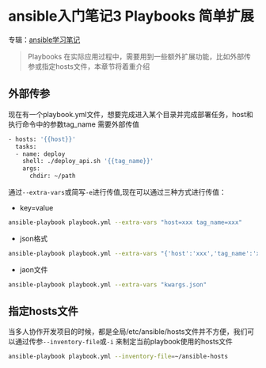 # ansible入门笔记3 Playbooks 简单扩展

专辑：[ansible学习笔记](/ansible/2017/08/14/album-study-notes)

> Playbooks 在实际应用过程中，需要用到一些额外扩展功能，比如外部传参或指定hosts文件，本章节将着重介绍

## 外部传参

现在有一个playbook.yml文件，想要完成进入某个目录并完成部署任务，host和执行命令中的参数tag_name 需要外部传值
```bash
- hosts: '{{host}}'
  tasks:
  - name: deploy
    shell: ./deploy_api.sh '{{tag_name}}'
    args:
      chdir: ~/path

```

通过```--extra-vars```或简写```-e```进行传值,现在可以通过三种方式进行传值：
- key=value
```bash
ansible-playbook playbook.yml --extra-vars "host=xxx tag_name=xxx"
```
- json格式
```bash
ansible-playbook playbook.yml --extra-vars "{'host':'xxx','tag_name':'xxx'}"
```
- jaon文件
```bash
ansible-playbook playbook.yml --extra-vars "kwargs.json"
```

## 指定hosts文件

当多人协作开发项目的时候，都是全局/etc/ansible/hosts文件并不方便，我们可以通过传参```--inventory-file```或```-i``` 来制定当前playbook使用的hosts文件
```bash
ansible-playbook playbook.yml --inventory-file=~/ansible-hosts
```


